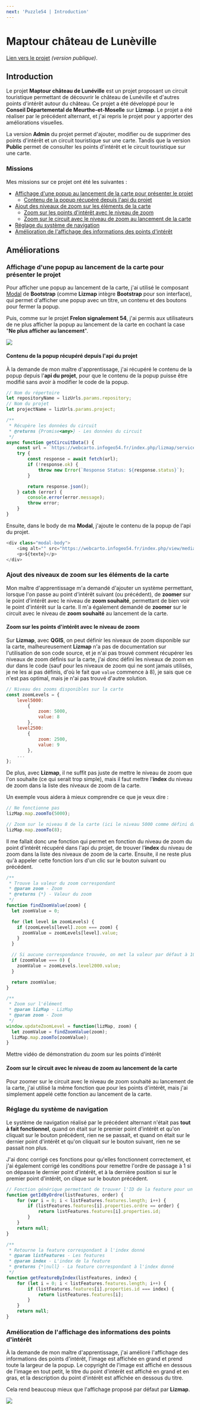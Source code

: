 ```yaml
---
next: 'Puzzle54 | Introduction'
---
```


<script setup>
import CustomContainer from '/components/CustomContainer.vue'
</script>

# Maptour château de Lunèville

<custom-container type="info">
<p>
<a target="_blank" href="https://webcarto.infogeo54.fr/index.php/view/map?repository=public&project=maptour_chateau_luneville">Lien vers le projet</a> <i>(version publique)</i>.
</p>
</custom-container>

## Introduction

Le projet **Maptour château de Lunéville** est un projet proposant un circuit touristique permettant de découvrir le château de Lunéville et d'autres points d'intérêt autour du château.
Ce projet a été développé pour le **Conseil Départemental de Meurthe-et-Moselle** sur **Lizmap**.
Le projet a été réaliser par le précédent alternant, et j'ai repris le projet pour y apporter des améliorations visuelles.

La version **Admin** du projet permet d'ajouter, modifier ou de supprimer des points d'intérêt et un circuit touristique sur une carte.
Tandis que la version **Public** permet de consulter les points d'intérêt et le circuit touristique sur une carte.

### Missions

Mes missions sur ce projet ont été les suivantes :
- [Affichage d'une popup au lancement de la carte pour présenter le projet](#affichage-d-une-popup-au-lancement-de-la-carte-pour-presenter-le-projet)
    - [Contenu de la popup récupéré depuis l'api du projet](#contenu-de-la-popup-recupere-depuis-l-api-du-projet)
- [Ajout des niveaux de zoom sur les éléments de la carte](#ajout-des-niveaux-de-zoom-sur-les-elements-de-la-carte)
    - [Zoom sur les points d'intérêt avec le niveau de zoom](#zoom-sur-les-points-d-interet-avec-le-niveau-de-zoom)
    - [Zoom sur le circuit avec le niveau de zoom au lancement de la carte](#zoom-sur-le-circuit-avec-le-niveau-de-zoom-au-lancement-de-la-carte)
- [Réglage du système de navigation](#reglage-du-systeme-de-navigation)
- [Amélioration de l'affichage des informations des points d'intérêt](#amelioration-de-l-affichage-des-informations-des-points-d-interet)

## Améliorations

### Affichage d'une popup au lancement de la carte pour présenter le projet

Pour afficher une popup au lancement de la carte, j'ai utilisé le composant [Modal](https://getbootstrap.com/docs/5.3/components/modal/) de **Bootstrap** 
(comme **Lizmap** intègre **Bootstrap** pour son interface), qui permet d'afficher une popup avec un titre, un contenu et des boutons pour fermer la popup.

Puis, comme sur le projet **Frelon signalement 54**, j'ai permis aux utilisateurs de ne plus afficher la popup au lancement de la carte en cochant la case "**Ne plus afficher au lancement**".

<img style="margin: 0 auto" src="/img/maptour_capture_popup.PNG?url">

#### Contenu de la popup récupéré depuis l'api du projet

À la demande de mon maître d'apprentissage, j'ai récupéré le contenu de la popup depuis l'**api du projet**, pour que le contenu de la popup puisse être modifié sans avoir à modifier le code de la popup.

```javascript
// Nom du répertoire
let repositoryName = lizUrls.params.repository;
// Nom du projet
let projectName = lizUrls.params.project;

/**
 * Récupère les données du circuit
 * @returns {Promise<any>} - Les données du circuit
 */
async function getCircuitData() {
    const url = `https://webcarto.infogeo54.fr/index.php/lizmap/service?repository=${repositoryName}&project=${projectName}&SERVICE=WFS&VERSION=1.3.0&REQUEST=GetFeature&typename=maptour_circuit&outputFormat=GEOJSON`;
    try {
        const response = await fetch(url);
        if (!response.ok) {
            throw new Error(`Response Status: ${response.status}`);
        }

        return response.json();
    } catch (error) {
        console.error(error.message);
        throw error;
    }
}
```

Ensuite, dans le body de ma **Modal**, j'ajoute le contenu de la popup de l'api du projet.

```javascript
<div class="modal-body">
    <img alt="" src="https://webcarto.infogeo54.fr/index.php/view/media/getMedia?repository=${repositoryName}&project=${projectName}&path=${img}">
    <p>${texte}</p>
</div>
```

### Ajout des niveaux de zoom sur les éléments de la carte

Mon maître d'apprentissage m'a demandé d'ajouter un système permettant, lorsque l'on passe au point d'intérêt suivant (ou précédent), 
de **zoomer** sur le point d'intérêt avec le niveau de **zoom souhaité**, permettant de bien voir le point d'intérêt sur la carte.
Il m'a également demandé de **zoomer** sur le circuit avec le niveau de **zoom souhaité** au lancement de la carte.

#### Zoom sur les points d'intérêt avec le niveau de zoom

Sur **Lizmap**, avec **QGIS**, on peut définir les niveaux de zoom disponible sur la carte, malheureusement **Lizmap** n'a pas de documentation sur l'utilisation de son code source,
et je n'ai pas trouvé comment récupérer les niveaux de zoom définis sur la carte, j'ai donc défini les niveaux de zoom en dur dans le code 
(sauf pour les niveaux de zoom qui ne sont jamais utilisés, je ne les ai pas définis, d'où le fait que `value` commence à 8), je sais que ce n'est pas optimal,
mais je n'ai pas trouvé d'autre solution.

```javascript
// Niveau des zooms disponibles sur la carte
const zoomLevels = {
    level5000:
        {
            zoom: 5000,
            value: 8
        },
    level2500:
        {
            zoom: 2500,
            value: 9
        },
    ...
};
```

De plus, avec **Lizmap**, il ne suffit pas juste de mettre le niveau de zoom que l'on souhaite (ce qui serait trop simple),
mais il faut mettre l'**index** du niveau de zoom dans la liste des niveaux de zoom de la carte.

Un exemple vous aidera à mieux comprendre ce que je veux dire :

```javascript
// Ne fonctionne pas
lizMap.map.zoomTo(5000); 

// Zoom sur le niveau 8 de la carte (ici le niveau 5000 comme défini dans zoomLevels)
lizMap.map.zoomTo(8);
```

Il me fallait donc une fonction qui permet en fonction du niveau de zoom du point d'intérêt récupéré dans l'api du projet, 
de trouver l'**index** du niveau de zoom dans la liste des niveaux de zoom de la carte.
Ensuite, il ne reste plus qu'à appeler cette fonction lors d'un clic sur le bouton suivant ou précédent.

```javascript
/**
 * Trouve la valeur du zoom correspondant
 * @param zoom - Zoom
 * @returns {*} - Valeur du zoom
 */
function findZoomValue(zoom) {
  let zoomValue = 0;

  for (let level in zoomLevels) {
    if (zoomLevels[level].zoom === zoom) {
      zoomValue = zoomLevels[level].value;
    }
  }

  // Si aucune correspondance trouvée, on met la valeur par défaut à 10
  if (zoomValue === 0) {
    zoomValue = zoomLevels.level2000.value;
  }

  return zoomValue;
}

/**
 * Zoom sur l'élément
 * @param lizMap - LizMap
 * @param zoom - Zoom
 */
window.updateZoomLevel = function(lizMap, zoom) {
  let zoomValue = findZoomValue(zoom);
  lizMap.map.zoomTo(zoomValue);
}
```

<custom-container type="warning">
<p>
Mettre vidéo de démonstration du zoom sur les points d'intérêt
</p>
</custom-container>

#### Zoom sur le circuit avec le niveau de zoom au lancement de la carte

Pour zoomer sur le circuit avec le niveau de zoom souhaité au lancement de la carte, j'ai utilisé la même fonction que pour les points d'intérêt,
mais j'ai simplement appelé cette fonction au lancement de la carte.

### Réglage du système de navigation

Le système de navigation réalisé par le précédent alternant n'était pas **tout à fait fonctionnel**, quand on était sur le premier point d'intérêt et qu'on cliquait sur le bouton précédent,
rien ne se passait, et quand on était sur le dernier point d'intérêt et qu'on cliquait sur le bouton suivant, rien ne se passait non plus.

J'ai donc corrigé ces fonctions pour qu'elles fonctionnent correctement, et j'ai également corrigé les conditions pour remettre l'ordre de passage à 1 si on dépasse le dernier point d'intérêt,
et à la dernière position si sur le premier point d'intérêt, on clique sur le bouton précédent.

```javascript
// Fonction générique permettant de trouver l'ID de la feature pour un Ordre donné
function getIdByOrdre(listFeatures, order) {
    for (var i = 0; i < listFeatures.features.length; i++) {
        if (listFeatures.features[i].properties.ordre == order) {
            return listFeatures.features[i].properties.id;
        }
    }
    return null;
}

/**
 * Retourne la feature correspondant à l'index donné
 * @param listFeatures - Les features
 * @param index - L'index de la feature
 * @returns {*|null} - La feature correspondant à l'index donné
 */
function getFeatureByIndex(listFeatures, index) {
    for (let i = 0; i < listFeatures.features.length; i++) {
        if (listFeatures.features[i].properties.id === index) {
            return listFeatures.features[i];
        }
    }
    return null;
}
```

### Amélioration de l'affichage des informations des points d'intérêt

À la demande de mon maître d'apprentissage, j'ai amélioré l'affichage des informations des points d'intérêt, l'image est affichée en grand et prend toute la largeur de la popup.
Le copyright de l'image est affiché en dessous de l'image en tout petit, le titre du point d'intérêt est affiché en grand et en gras, 
et la description du point d'intérêt est affichée en dessous du titre.

Cela rend beaucoup mieux que l'affichage proposé par défaut par **Lizmap**.

<img style="margin: 0 auto" src="/img/maptour_capture_infos.PNG?url">


